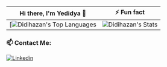 

Hi there, I'm Yedidya 👋     | ⚡ Fun fact
:-------------------------:|:-------------------------:
[![Didihazan's Top Languages](https://github-readme-stats.vercel.app/api/top-langs/?username=Didihazan&theme=tokyonight&show_icons=true&hide_border=true&layout=compact) |  ![Didihazan's Stats](https://github-readme-stats.vercel.app/api?username=Didihazan&theme=tokyonight&show_icons=true&hide_border=true&count_private=true)

<h3> 📫 Contact Me:</h3>

[![Linkedin](https://img.shields.io/badge/LinkedIn-0077B5?style=for-the-badge&logo=linkedin&logoColor=white)](https://www.linkedin.com/in/yedidya-hazan-176039224/)
